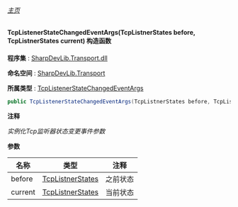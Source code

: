 ###### [主页](./Index.md "主页")

#### TcpListenerStateChangedEventArgs(TcpListnerStates before, TcpListnerStates current) 构造函数

**程序集** : [SharpDevLib.Transport.dll](./SharpDevLib.Transport.assembly.md "SharpDevLib.Transport.dll")

**命名空间** : [SharpDevLib.Transport](./SharpDevLib.Transport.namespace.md "SharpDevLib.Transport")

**所属类型** : [TcpListenerStateChangedEventArgs](./SharpDevLib.Transport.TcpListenerStateChangedEventArgs.md "TcpListenerStateChangedEventArgs")

``` csharp
public TcpListenerStateChangedEventArgs(TcpListnerStates before, TcpListnerStates current)
```
**注释**

*实例化Tcp监听器状态变更事件参数*


**参数**

|名称|类型|注释|
|---|---|---|
|before|[TcpListnerStates](./SharpDevLib.Transport.TcpListnerStates.md "TcpListnerStates")|之前状态|
|current|[TcpListnerStates](./SharpDevLib.Transport.TcpListnerStates.md "TcpListnerStates")|当前状态|


